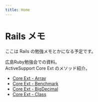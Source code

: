 ```yaml
---
title: Home
---
```


<h1>Rails メモ</h1>

<p>
ここは Rails の勉強メモとかになる予定です。
</p>

<p>
広島Ruby勉強会での資料。<br>
ActiveSupport Core Ext のメソッド紹介。
</p>

<ul>
  <li><a href="/active_support/core_ext/array">Core Ext - Array</a></li>
  <li><a href="/active_support/core_ext/benchmark">Core Ext - Benchmark</a></li>
  <li><a href="/active_support/core_ext/big_decimal">Core Ext - BigDecimal</a></li>
  <li><a href="/active_support/core_ext/class">Core Ext - Class</a></li>
</ul>
